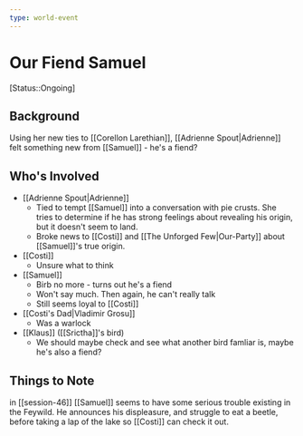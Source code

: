 ```yaml
---
type: world-event
---
```


# Our Fiend Samuel
[Status::Ongoing]

## Background
Using her new ties to [[Corellon Larethian]], [[Adrienne Spout|Adrienne]] felt something new from [[Samuel]] - he's a fiend?

## Who's Involved
* [[Adrienne Spout|Adrienne]]
	* Tied to tempt [[Samuel]] into a conversation with pie crusts. She tries to determine if he has strong feelings about revealing his origin, but it doesn't seem to land. 
	* Broke news to [[Costi]] and [[The Unforged Few|Our-Party]] about [[Samuel]]'s true origin.
* [[Costi]]
	* Unsure what to think
* [[Samuel]]
	* Birb no more - turns out he's a fiend
	* Won't say much. Then again, he can't really talk
	* Still seems loyal to [[Costi]]
* [[Costi's Dad|Vladimir Grosu]]
	* Was a warlock
* [[Klaus]] ([[Srictha]]'s bird)
	* We should maybe check and see what another bird famliar is, maybe he's also a fiend? 

## Things to Note
in [[session-46]] [[Samuel]] seems to have some serious trouble existing in the Feywild. He announces his displeasure, and struggle to eat a beetle, before taking a lap of the lake so [[Costi]] can check it out. 
